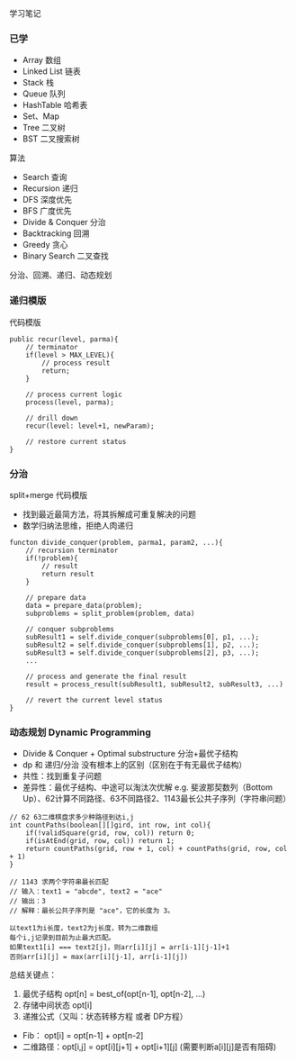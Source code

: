 学习笔记
### 已学
- Array 数组
- Linked List 链表
- Stack 栈
- Queue 队列
- HashTable 哈希表
- Set、Map
- Tree 二叉树
- BST 二叉搜索树

算法
- Search 查询
- Recursion 递归
- DFS 深度优先
- BFS 广度优先
- Divide & Conquer 分治
- Backtracking 回溯
- Greedy 贪心
- Binary Search 二叉查找

分治、回溯、递归、动态规划

### 递归模版
代码模版
```
public recur(level, parma){
	// terminator
	if(level > MAX_LEVEL){
		// process result
		return;
	}

	// process current logic
	process(level, parma);

	// drill down
	recur(level: level+1, newParam);

	// restore current status
}
```

### 分治
split+merge
代码模版
- 找到最近最简方法，将其拆解成可重复解决的问题
- 数学归纳法思维，拒绝人肉递归
```
functon divide_conquer(problem, parma1, param2, ...){
	// recursion terminator
	if(!problem){
		// result
		return result
	}

	// prepare data
	data = prepare_data(problem);
	subproblems = split_problem(problem, data)

	// conquer subproblems
	subResult1 = self.divide_conquer(subproblems[0], p1, ...);
	subResult2 = self.divide_conquer(subproblems[1], p2, ...);
	subResult3 = self.divide_conquer(subproblems[2], p3, ...);
	...

	// process and generate the final result
	result = process_result(subResult1, subResult2, subResult3, ...)

	// revert the current level status
}
```

### 动态规划 Dynamic Programming
- Divide & Conquer + Optimal substructure 分治+最优子结构
- dp 和 递归/分治 没有根本上的区别（区别在于有无最优子结构）
- 共性：找到重复子问题
- 差异性：最优子结构、中途可以淘汰次优解
e.g. 斐波那契数列（Bottom Up）、62计算不同路径、63不同路径2、1143最长公共子序列（字符串问题）
```
// 62 63二维棋盘求多少种路径到达i,j
int countPaths(boolean[][]gird, int row, int col){
	if(!validSquare(grid, row, col)) return 0;
	if(isAtEnd(grid, row, col)) return 1;
	return countPaths(grid, row + 1, col) + countPaths(grid, row, col + 1)
}

// 1143 求两个字符串最长匹配
// 输入：text1 = "abcde", text2 = "ace" 
// 输出：3  
// 解释：最长公共子序列是 "ace"，它的长度为 3。

以text1为i长度，text2为j长度，转为二维数组
每个i,j记录到目前为止最大匹配。
如果text1[i] === text2[j]，则arr[i][j] = arr[i-1][j-1]+1
否则arr[i][j] = max(arr[i][j-1], arr[i-1][j])

```


总结关键点：
1. 最优子结构 opt[n] = best_of(opt[n-1], opt[n-2], ...)
2. 存储中间状态 opt[i]
3. 递推公式（又叫：状态转移方程 或者 DP方程）
- Fib： opt[i] = opt[n-1] + opt[n-2]
- 二维路径：opt[i,j] = opt[i][j+1] + opt[i+1][j] (需要判断a[i][j]是否有阻碍)